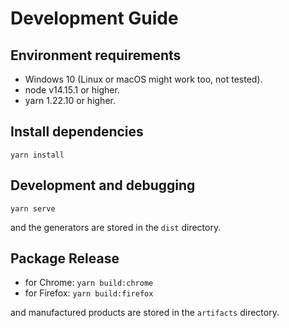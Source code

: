 # Development Guide

## Environment requirements

- Windows 10 (Linux or macOS might work too, not tested).
- node v14.15.1 or higher.
- yarn 1.22.10 or higher.

## Install dependencies

`yarn install`

## Development and debugging

`yarn serve`

and the generators are stored in the `dist` directory.

## Package Release

- for Chrome: `yarn build:chrome`
- for Firefox: `yarn build:firefox`

and manufactured products are stored in the `artifacts` directory.
